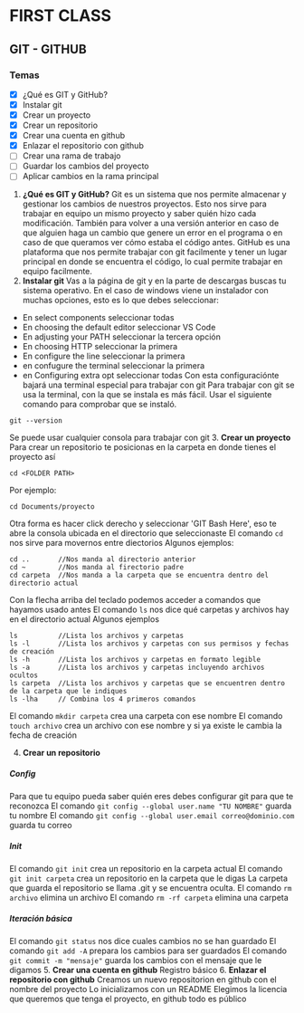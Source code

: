 # FIRST CLASS
## GIT - GITHUB
### Temas
- [x] ¿Qué es GIT y GitHub?
- [x] Instalar git
- [x] Crear un proyecto
- [x] Crear un repositorio
- [x] Crear una cuenta en github
- [x] Enlazar el repositorio con github
- [ ] Crear una rama de trabajo
- [ ] Guardar los cambios del proyecto
- [ ] Aplicar cambios en la rama principal

1. **¿Qué es GIT y GitHub?**
Git es un sistema que nos permite almacenar y gestionar los cambios de nuestros proyectos. Esto nos sirve para trabajar en equipo un mismo proyecto y saber quién hizo cada modificación. También para volver a una versión anterior en caso de que alguien haga un cambio que genere un error en el programa o en caso de que queramos ver cómo estaba el código antes.
GitHub es una plataforma que nos permite trabajar con git facilmente y tener un lugar principal en donde se encuentra el código, lo cual permite trabajar en equipo facilmente.
2. **Instalar git**
Vas a la página de git y en la parte de descargas buscas tu sistema operativo.
En el caso de windows viene un instalador con muchas opciones, esto es lo que debes seleccionar:
* En select components seleccionar todas
* En choosing the default editor seleccionar VS Code
* En adjusting your PATH seleccionar la tercera opción 
* En choosing HTTP seleccionar la primera
* En configure the line seleccionar la primera
* en confugure the terminal seleccionar la primera
* en Configuring extra opt seleccionar todas
Con esta configuraciónte bajará una terminal especial para trabajar con git
Para trabajar con git se usa la terminal, con la que se instala es más fácil.
Usar el siguiente comando para comprobar que se instaló.
```
git --version 
```
Se puede usar cualquier consola para trabajar con git
3. **Crear un proyecto**
Para crear un repositorio te posicionas en la carpeta en donde tienes el proyecto así
```
cd <FOLDER PATH>
```
Por ejemplo:
```
cd Documents/proyecto
```
Otra forma es hacer click derecho y seleccionar 'GIT Bash Here', eso te abre la consola ubicada en el directorio que seleccionaste
El comando `cd` nos sirve para movernos entre diectorios
Algunos ejemplos:
```
cd ..       //Nos manda al directorio anterior
cd ~        //Nos manda al firectorio padre
cd carpeta  //Nos manda a la carpeta que se encuentra dentro del directorio actual
```
Con la flecha arriba del teclado podemos acceder a comandos que hayamos usado antes
El comando `ls` nos dice qué carpetas y archivos hay en el directorio actual
Algunos ejemplos
```
ls          //Lista los archivos y carpetas
ls -l       //Lista los archivos y carpetas con sus permisos y fechas de creación
ls -h       //Lista los archivos y carpetas en formato legible
ls -a       //Lista los archivos y carpetas incluyendo archivos ocultos
ls carpeta  //Lista los archivos y carpetas que se encuentren dentro de la carpeta que le indiques
ls -lha     // Combina los 4 primeros comandos
```
El comando `mkdir carpeta` crea una carpeta con ese nombre
El comando `touch archivo` crea un archivo con ese nombre y si ya existe le cambia la fecha de creación

4. **Crear un repositorio**
##### Config
Para que tu equipo pueda saber quién eres debes configurar git para que te reconozca
El comando `git config --global user.name "TU NOMBRE"` guarda tu nombre 
El comando `git config --global user.email correo@dominio.com` guarda tu correo
##### Init
El comando `git init` crea un repositorio en la carpeta actual
El comando `git init carpeta` crea un repositorio en la carpeta que le digas
La carpeta que guarda el repositorio se llama .git y se encuentra oculta.
El comando `rm archivo` elimina un archivo
El comando `rm -rf carpeta` elimina una carpeta
##### Iteración básica
El comando `git status` nos dice cuales cambios no se han guardado
El comando `git add -A` prepara los cambios para ser guardados
El comando `git commit -m "mensaje"` guarda los cambios con el mensaje que le digamos
5. **Crear una cuenta en github**
Registro básico
6. **Enlazar el repositorio con github**
Creamos un nuevo repositorion en github con el nombre del proyecto 
Lo inicializamos con un README
Elegimos la licencia que queremos que tenga el proyecto, en github todo es público
